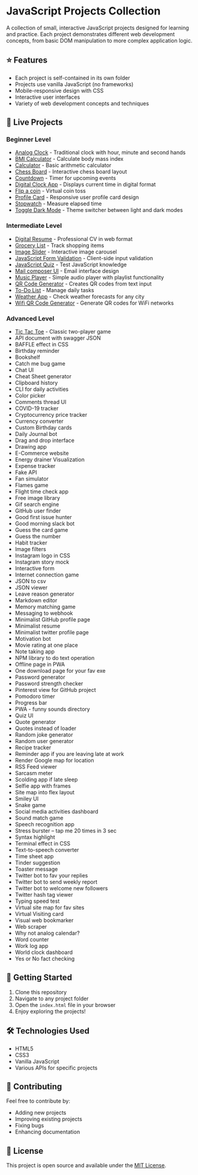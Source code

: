 # JavaScript Projects Collection

A collection of small, interactive JavaScript projects designed for learning and practice. Each project demonstrates different web development concepts, from basic DOM manipulation to more complex application logic.

## ⭐ Features

- Each project is self-contained in its own folder
- Projects use vanilla JavaScript (no frameworks)
- Mobile-responsive design with CSS
- Interactive user interfaces
- Variety of web development concepts and techniques

## 🚀 Live Projects

### Beginner Level

- [Analog Clock](./analog%20clock/index.html) - Traditional clock with hour, minute and second hands
- [BMI Calculator](./bmi%20calculator/index.html) - Calculate body mass index
- [Calculator](./calculator/index.html) - Basic arithmetic calculator
- [Chess Board](./chess%20board/index.html) - Interactive chess board layout
- [Countdown](./countdown/index.html) - Timer for upcoming events
- [Digital Clock App](./digital%20clock/index.html) - Displays current time in digital format
- [Flip a coin](./flip%20a%20coin/index.html) - Virtual coin toss
- [Profile Card](./profile%20card/index.html) - Responsive user profile card design
- [Stopwatch](./stopwatch/index.html) - Measure elapsed time
- [Toggle Dark Mode](./toggle%20dark%20mode/index.html) - Theme switcher between light and dark modes

### Intermediate Level

- [Digital Resume](./digital%20resume/index.html) - Professional CV in web format
- [Grocery List](./grocery%20list/index.html) - Track shopping items
- [Image Slider](./image%20slider/index.html) - Interactive image carousel
- [JavaScript Form Validation](./javascript%20form%20validation/index.html) - Client-side input validation
- [JavaScript Quiz](./javascript%20quiz/index.html) - Test JavaScript knowledge
- [Mail composer UI](./mail%20composer%20ui/index.html) - Email interface design
- [Music Player](./music%20player/index.html) - Simple audio player with playlist functionality
- [QR Code Generator](./qr%20code%20generator/index.html) - Creates QR codes from text input
- [To-Do List](./todo/index.html) - Manage daily tasks
- [Weather App](./weather%20app/index.html) - Check weather forecasts for any city
- [Wifi QR Code Generator](./wifi%20qr%20code%20generator/index.html) - Generate QR codes for WiFi networks

### Advanced Level

- [Tic Tac Toe](./tic%20tac%20toe/index.html) - Classic two-player game
- API document with swagger JSON
- BAFFLE effect in CSS
- Birthday reminder
- Bookshelf
- Catch me bug game
- Chat UI
- Cheat Sheet generator
- Clipboard history
- CLI for daily activities
- Color picker
- Comments thread UI
- COVID-19 tracker
- Cryptocurrency price tracker
- Currency converter
- Custom Birthday cards
- Daily Journal bot
- Drag and drop interface
- Drawing app
- E-Commerce website
- Energy drainer Visualization
- Expense tracker
- Fake API
- Fan simulator
- Flames game
- Flight time check app
- Free image library
- Gif search engine
- GitHub user finder
- Good first issue hunter
- Good morning slack bot
- Guess the card game
- Guess the number
- Habit tracker
- Image filters
- Instagram logo in CSS
- Instagram story mock
- Interactive form
- Internet connection game
- JSON to csv
- JSON viewer
- Leave reason generator
- Markdown editor
- Memory matching game
- Messaging to webhook
- Minimalist GitHub profile page
- Minimalist resume
- Minimalist twitter profile page
- Motivation bot
- Movie rating at one place
- Note taking app
- NPM library to do text operation
- Offline page in PWA
- One download page for your fav exe
- Password generator
- Password strength checker
- Pinterest view for GitHub project
- Pomodoro timer
- Progress bar
- PWA - funny sounds directory
- Quiz UI
- Quote generator
- Quotes instead of loader
- Random joke generator
- Random user generator
- Recipe tracker
- Reminder app if you are leaving late at work
- Render Google map for location
- RSS Feed viewer
- Sarcasm meter
- Scolding app if late sleep
- Selfie app with frames
- Site map into flex layout
- Smiley UI
- Snake game
- Social media activities dashboard
- Sound match game
- Speech recognition app
- Stress burster – tap me 20 times in 3 sec
- Syntax highlight
- Terminal effect in CSS
- Text-to-speech converter
- Time sheet app
- Tinder suggestion
- Toaster message
- Twitter bot to fav your replies
- Twitter bot to send weekly report
- Twitter bot to welcome new followers
- Twitter hash tag viewer
- Typing speed test
- Virtual site map for fav sites
- Virtual Visiting card
- Visual web bookmarker
- Web scraper
- Why not analog calendar?
- Word counter
- Work log app
- World clock dashboard
- Yes or No fact checking

## 🚀 Getting Started

1. Clone this repository
2. Navigate to any project folder
3. Open the `index.html` file in your browser
4. Enjoy exploring the projects!

## 🛠️ Technologies Used

- HTML5
- CSS3
- Vanilla JavaScript
- Various APIs for specific projects

## 📝 Contributing

Feel free to contribute by:

- Adding new projects
- Improving existing projects
- Fixing bugs
- Enhancing documentation

## 📄 License

This project is open source and available under the [MIT License](LICENSE).
